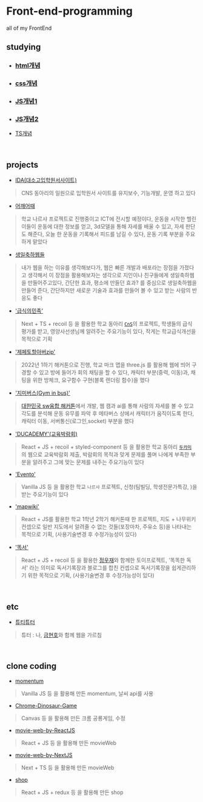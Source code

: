 # Front-end-programming
all of my FrontEnd

## studying
* ### [html개념](https://github.com/codingbotPark/Front-end-programming/blob/main/html%EC%88%9C%EC%84%9C.md)  

* ### [css개념](https://github.com/codingbotPark/Front-end-programming/blob/main/css%EC%88%9C%EC%84%9C.md)

* ### [JS개념1](https://github.com/codingbotPark/Front-end-programming/blob/main/JS%EA%B0%9C%EB%85%901.md)

* ### [JS개념2](https://github.com/codingbotPark/Front-end-programming/blob/main/JS%EA%B0%9C%EB%85%902.md)

* [TS개념](https://github.com/codingbotPark/studying-typescript)

<br>

## projects

* [IDA(대소고입학원서사이트)](https://github.com/CNS-DGSW/IDa_Web)
> CNS 동아리의 일원으로 입학원서 사이트를 유지보수, 기능개발, 운영 하고 있다

* [어깨어때](https://github.com/DaesoGO/exercise-introduce)
> 학교 나르샤 프로젝트로 진행중이고 ICT에 전시할 예정이다, 운동을 시작한 헬린이들이 운동에 대한 정보를 얻고, 3d모델을 통해 자세를 배울 수 있고, 자세 판단도 해준다, 오늘 한 운동을 기록해서 피드를 남길 수 있다, 운동 기록 부분을 주요하게 맡았다

* [생일축하웹들](https://github.com/codingbotPark/birthday)
> 내가 웹을 하는 이유를 생각해보다가, 웹은 빠른 개발과 배포라는 장점을 가졌다고 생각해서 이 장점을 활용해보자는 생각으로 지인이나 친구들에게 생일축하웹을 만들어주고있다, 간단한 효과, 평소에 만들던 효과? 를 중심으로 생일축하웹을 만들어 준다, 간단하지만 새로운 기술과 효과를 만들어 볼 수 있고 받는 사람의 반응도 좋다

* ['급식의민족'](https://github.com/EntryCNS/food-nation-front)
> Next + TS + recoil 등 을 활용한 학교 동아리 [`CnS`](https://github.com/EntryCNS)의 프로젝트, 학생들의 급식 평가를 받고, 영양사선생님께 알려주는 주요기능이 있다, 작게는 학교급식개선을 목적으로 기획

* ['제페토할아버zip'](https://github.com/CodingGoding)
> 2022년 1하기 해커톤으로 진행, 학교 마크 맵을 three.js 를 활용해 웹에 띄어 구경할 수 있고 방에 들어가 회의 채팅을 할 수 있다, 캐릭터 부분(중력, 이동)과, 채팅을 위한 방체크, 요구함수 구현(블록 렌더링 함수)을 했다

* ['지미버스(Gym in bus)'](https://github.com/HealthyDGSWBoys/3DEngine)
> [대한민국 sw융합 해커톤](http://www.swhackathon.kr/ko/)에서 개발, 웹 캠과 ai를 통해 사람의 자세를 볼 수 있고 각도를 분석해 운동 유무를 파악 후 메타버스 상에서 캐릭터가 움직이도록 한다, 캐릭터 이동, 서버통신(로그인,socket) 부분을 했다

* ['DUCADEMY'(교육박람회)](https://github.com/Project-DUCADEMY/ducademy-web)
> React + JS + recoil + styled-component 등 을 활용한 학교 동아리 [`두카미`](https://github.com/Project-DUCADEMY) 의 웹으로 교육박람회 제출, 박람회의 목적과 맞게 문제를 풀며 나에게 부족한 부분을 알려주고 그에 맞는 문제를 내주는 주요기능이 있다

* ['Evento'](https://github.com/Project-EVENTO)
> Vanilla JS 등 을 활용한 학교 `나르샤` 프로젝트, 신청(팀빌딩, 학생전문가특강, )을 받는 주요기능이 있다

* ['mapwiki'](https://github.com/codingbotPark/mapwiki)
> React + JS를 활용한 학교 1학년 2학기 해커톤때 한 프로젝트, 지도 + 나무위키 컨셉으로 일반 지도에서 알려줄 수 없는 것들(포장마차, 주유소 등)을 나타내는 목적으로 기획, (사용기술변경 후 수정가능성이 있다)

* ['똑서'](https://github.com/JAP-Jeong-And-Park)
> React + JS + recoil 등 을 활용한 [정우재](https://github.com/orgs/JAP-Jeong-And-Park/people/woojae05)와 함께한 토이프로젝트, '똑똑한 독서' 라는 의미로 독서기록장과 블로그를 합친 컨셉으로 독서기록장을 쉽게관리하기 위한 목적으로 기획, (사용기술변경 후 수정가능성이 있다)



<br>

## etc
* [튜티튜터](https://github.com/codingbotPark/TuteeTutor)
> 튜터 : 나, [금현호](https://github.com/nrbns357)와 함께 웹을 가르침

<br>

## clone coding
* [momentum](https://github.com/codingbotPark/Momentum)
> Vanilla JS 등 을 활용해 만든 momentum, 날씨 api를 사용

* [Chrome-Dinosaur-Game](https://github.com/codingbotPark/Chrome-s-Dinosaur-Game)
> Canvas 등 을 활용해 만든 크롬 공룡게임, 수정

* [movie-web-by-ReactJS](https://github.com/codingbotPark/movie-web-by-ReactJS)
> React + JS 등 을 활용해 만든 movieWeb

* [movie-web-by-NextJS](https://github.com/codingbotPark/movie-web-by-nextjs)
> Next + TS 등 을 활용해 만든 movieWeb

* [shop](https://github.com/codingbotPark/codingapple-s-React-Course)
> React + JS + redux 등 을 활용해 만든 shop
